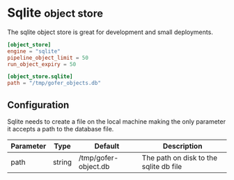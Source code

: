 # Sqlite <small>object store</small>

The sqlite object store is great for development and small deployments.

```toml
[object_store]
engine = "sqlite"
pipeline_object_limit = 50
run_object_expiry = 50

[object_store.sqlite]
path = "/tmp/gofer_objects.db"
```

## Configuration

Sqlite needs to create a file on the local machine making the only parameter it accepts a path to the database file.

| Parameter | Type   | Default              | Description                            |
| --------- | ------ | -------------------- | -------------------------------------- |
| path      | string | /tmp/gofer-object.db | The path on disk to the sqlite db file |
